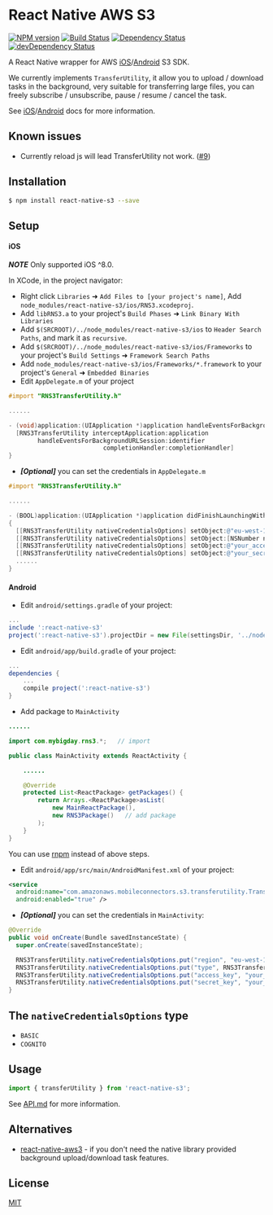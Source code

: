 # React Native AWS S3

[![NPM version](http://img.shields.io/npm/v/react-native-s3.svg?style=flat)](https://www.npmjs.com/package/react-native-s3)
[![Build Status](https://travis-ci.org/mybigday/react-native-s3.svg)](https://travis-ci.org/mybigday/react-native-s3)
[![Dependency Status](https://david-dm.org/mybigday/react-native-s3.svg)](https://david-dm.org/mybigday/react-native-s3)
[![devDependency Status](https://david-dm.org/mybigday/react-native-s3/dev-status.svg)](https://david-dm.org/mybigday/react-native-s3#info=devDependencies)

A React Native wrapper for AWS [iOS](https://github.com/aws/aws-sdk-ios)/[Android](https://github.com/aws/aws-sdk-android) S3 SDK.

We currently implements `TransferUtility`, it allow you to upload / download tasks in the background, very suitable for transferring large files, you can freely subscribe / unsubscribe, pause / resume / cancel the task.

See [iOS](http://docs.aws.amazon.com/mobile/sdkforios/developerguide/s3transferutility.html)/[Android](http://docs.aws.amazon.com/mobile/sdkforandroid/developerguide/getting-started-store-retrieve-s3-transferutility.html) docs for more information.

## Known issues

* Currently reload js will lead TransferUtility not work. ([#9](https://github.com/mybigday/react-native-s3/issues/9))

## Installation

```bash
$ npm install react-native-s3 --save
```

## Setup

#### iOS

__*NOTE*__ Only supported iOS ^8.0.

In XCode, in the project navigator:

* Right click `Libraries` ➜ `Add Files to [your project's name]`, Add `node_modules/react-native-s3/ios/RNS3.xcodeproj`.
* Add `libRNS3.a` to your project's `Build Phases` ➜ `Link Binary With Libraries`
* Add `$(SRCROOT)/../node_modules/react-native-s3/ios` to `Header Search Paths`, and mark it as `recursive`.
* Add `$(SRCROOT)/../node_modules/react-native-s3/ios/Frameworks` to your project's `Build Settings` ➜ `Framework Search Paths`
* Add `node_modules/react-native-s3/ios/Frameworks/*.framework` to your project's `General` ➜ `Embedded Binaries`
* Edit `AppDelegate.m` of your project

```objective-c
#import "RNS3TransferUtility.h"

......

- (void)application:(UIApplication *)application handleEventsForBackgroundURLSession:(NSString *)identifier completionHandler:(void (^)())completionHandler {
  [RNS3TransferUtility interceptApplication:application
        handleEventsForBackgroundURLSession:identifier
                          completionHandler:completionHandler]
}
```

* __*[Optional]*__ you can set the credentials in `AppDelegate.m`

```objective-c
#import "RNS3TransferUtility.h"

......

- (BOOL)application:(UIApplication *)application didFinishLaunchingWithOptions:(NSDictionary *)launchOptions
{
  [[RNS3TransferUtility nativeCredentialsOptions] setObject:@"eu-west-1" forKey:@"region"];
  [[RNS3TransferUtility nativeCredentialsOptions] setObject:[NSNumber numberWithInt:[RNS3TransferUtility credentialType:@"BASIC"]] forKey:@"type"];
  [[RNS3TransferUtility nativeCredentialsOptions] setObject:@"your_access_key_here" forKey:@"access_key"];
  [[RNS3TransferUtility nativeCredentialsOptions] setObject:@"your_secret_key_here" forKey:@"secret_key"];
  ......
}
```

#### Android

* Edit `android/settings.gradle` of your project:

```gradle
...
include ':react-native-s3'
project(':react-native-s3').projectDir = new File(settingsDir, '../node_modules/react-native-s3/android')
```

* Edit `android/app/build.gradle` of your project:

```gradle
...
dependencies {
    ...
    compile project(':react-native-s3')
}
```

* Add package to `MainActivity`

```java
......

import com.mybigday.rns3.*;   // import

public class MainActivity extends ReactActivity {

    ......

    @Override
    protected List<ReactPackage> getPackages() {
        return Arrays.<ReactPackage>asList(
            new MainReactPackage(),
            new RNS3Package()   // add package
        );
    }
}
```

You can use [rnpm](https://github.com/rnpm/rnpm) instead of above steps.

* Edit `android/app/src/main/AndroidManifest.xml` of your project:

```xml
<service
  android:name="com.amazonaws.mobileconnectors.s3.transferutility.TransferService"
  android:enabled="true" />
```

* __*[Optional]*__ you can set the credentials in `MainActivity`:

```java
@Override
public void onCreate(Bundle savedInstanceState) {
  super.onCreate(savedInstanceState);

  RNS3TransferUtility.nativeCredentialsOptions.put("region", "eu-west-1");
  RNS3TransferUtility.nativeCredentialsOptions.put("type", RNS3TransferUtility.CredentialType.BASIC);
  RNS3TransferUtility.nativeCredentialsOptions.put("access_key", "your_access_key_here");
  RNS3TransferUtility.nativeCredentialsOptions.put("secret_key", "your_secret_key_here");
}
```

## The `nativeCredentialsOptions` type

* `BASIC`
* `COGNITO`

## Usage

```js
import { transferUtility } from 'react-native-s3';
```

See [API.md](API.md) for more information.

## Alternatives

- [react-native-aws3](https://github.com/benjreinhart/react-native-aws3) - if you don't need the native library provided background upload/download task features.

## License

[MIT](LICENSE.md)
